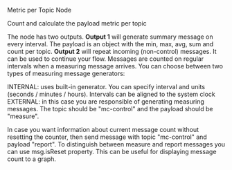 Metric per Topic Node

Count and calculate the payload metric per topic

The node has two outputs.
**Output 1** will generate summary message on every interval.  The payload is an object with the min, max, avg, sum and count per topic.
**Output 2** will repeat incoming (non-control) messages. It can be used to continue your flow.
Messages are counted on regular intervals when a measuring message arrives. You can choose between two types of measuring message generators:

INTERNAL: uses built-in generator. You can specify interval and units (seconds / minutes / hours). Intervals can be aligned to the system clock
EXTERNAL: in this case you are responsible of generating measuring messages. The topic should be "mc-control" and the payload should be "measure".

In case you want information about current message count without resetting the counter, then send message with topic "mc-control" and payload "report". To distinguish between measure and report messages you can use msg.isReset property. This can be useful for displaying message count to a graph.
